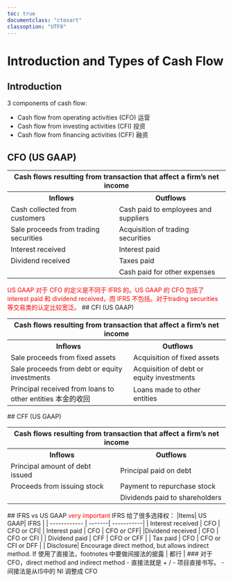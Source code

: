 ```yaml
---
toc: true
documentclass: "ctexart"
classoption: "UTF8"
---
```

# Introduction and Types of Cash Flow
## Introduction
3 components of cash flow:
- Cash flow from operating activities (CFO) 运营
- Cash flow from investing activities (CFI) 投资
- Cash flow from financing activities (CFF) 融资
## CFO (US GAAP)
<table>
  <tr>
    <th colspan="3">Cash flows resulting from transaction that affect a firm’s net income</th>
  </tr>
  <tr>
    <th>Inflows</th>
    <th>Outflows</th>
  </tr>
  <tr>
    <td>Cash collected from customers</td>
    <td>Cash paid to employees and suppliers</td>
  </tr>
  <tr>
    <td>Sale proceeds from trading securities</td>
    <td>Acquisition of trading securities</td>
  </tr>
  <tr>
    <td>Interest received</td>
    <td>Interest paid</td>
  </tr>
  <tr>
    <td>Dividend received</td>
    <td>Taxes paid</td>
  </tr>
  <tr>
    <td></td>
    <td>Cash paid for other expenses</td>
  </tr>
</table>
<!-- red color -->
<span style="color:red">
US GAAP 对于 CFO 的定义是不同于 IFRS 的。US GAAP 的 CFO 包括了 interest paid 和 dividend received，而 IFRS 不包括。对于trading securities 等交易类的认定比较宽泛。
</span>
## CFI (US GAAP)
<table>
  <tr>
    <th colspan="3">Cash flows resulting from transaction that affect a firm’s net income</th>
  </tr>
  <tr>
    <th>Inflows</th>
    <th>Outflows</th>
  </tr>
  <tr>
    <td> Sale proceeds from fixed assets</td>
    <td> Acquisition of fixed assets</td>
  </tr>
  <tr>
    <td>Sale proceeds from debt or equity investments</td>
    <td> Acquisition of debt or equity investments</td>
  </tr>
  <tr>
    <td> Principal received from loans to other entities 本金的收回</td>
    <td> Loans made to other entities</td>
</table>
## CFF (US GAAP)
<table>
  <tr>
    <th colspan="3">Cash flows resulting from transaction that affect a firm’s net income</th>
  </tr>
  <tr>
    <th>Inflows</th>
    <th>Outflows</th>
  </tr>
  <tr>
    <td> Principal amount of debt issued</td>
    <td> Principal paid on debt</td>
  </tr>
  <tr>
    <td> Proceeds from issuing stock</td>
    <td> Payment to repurchase stock</td>
  </tr>
  <tr>
    <td></td>
    <td> Dividends paid to shareholders</td>
  </tr>
</table>
## IFRS vs US GAAP <span style="color:red">very important</span>
IFRS 给了很多选择权：
|Items| US GAAP| IFRS |
| ------------ | -------| -----------|
| Interest received | CFO | CFO or CFI|
| Interest paid | CFO | CFO or CFF|
|Dividend received | CFO | CFO or CFI |
| Dividend paid | CFF | CFO or CFF |
| Tax paid | CFO | CFO or CFI or DFF |
| Disclosure| Encourage direct method, but allows indirect method. If 使用了直接法，footnotes 中要做间接法的披露 | 都行 |
### 对于CFO，direct method and indirect method
<!-- #### Direct method  -->
- 直接法就是 + / - 项目直接书写。
- 间接法是从IS中的 NI 调整成 CFO

